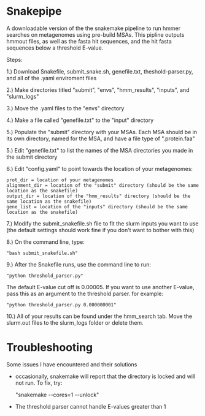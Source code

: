 # Snakepipe
A downloadable version of the the snakemake pipeline to run hmmer searches on metagenomes using pre-build MSAs. This pipline outputs hmmout files, as well as the fasta hit sequences, and the hit fasta sequences below a threshold E-value.

Steps:

1.) Download Snakefile, submit_snake.sh, genefile.txt, theshold-parser.py, and all of the .yaml enviroment files	

2.) Make directories titled "submit", "envs", "hmm_results", "inputs", and "slurm_logs"	

3.) Move the .yaml files to the "envs" directory	

4.) Make a file called "genefile.txt" to the "input" directory	

5.) Populate the "submit" directory with your MSAs. Each MSA should be in its own directory, named for the MSA, and have a file type of ".protein.faa"	

5.) Edit "genefile.txt" to list the names of the MSA directories you made in the submit directory	

6.) Edit "config.yaml" to point towards the location of your metagenomes:	

    prot_dir = location of your metagenomes	
    alignment_dir = location of the "submit" directory (should be the same location as the snakefile)	
    output_dir = location of the "hmm_results" directory (should be the same location as the snakefile)	
    gene_list = location of the "inputs" directory (should be the same location as the snakefile)	
		
 7.) Modify the submit_snakefile.sh file to fit the slurm inputs you want to use (the default settings should work fine if you don't want to bother with this)	
 
 8.) On the command line, type: 
 
 	"bash submit_snakefile.sh"	
 
 9.) After the Snakefile runs, use the command line to run:
 
 	"python threshold_parser.py" 
 
 The default E-value cut off is 0.00005. If you want to use another E-value, pass this as an argument to the threshold parser. for example:
 
 	"python threshold_parser.py 0.000000001"
 
 10.) All of your results can be found under the hmm_search tab. Move the slurm.out files to the slurm_logs folder or delete them. 	
 
 # Troubleshooting
 Some issues I have encountered and their solutions
 
 - occasionally, snakemake will report that the directory is locked and will not run. To fix, try:
 
 	"snakemake --cores=1 --unlock"
	
- The threshold parser cannot handle E-values greater than 1


    
